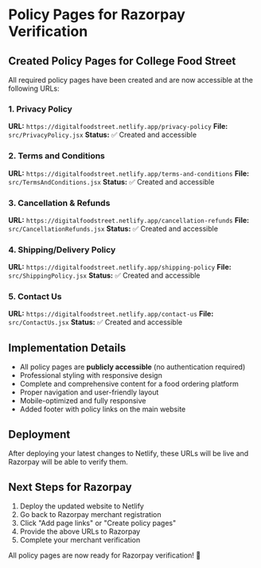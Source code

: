 # Policy Pages for Razorpay Verification

## Created Policy Pages for College Food Street

All required policy pages have been created and are now accessible at the following URLs:

### 1. Privacy Policy
**URL:** `https://digitalfoodstreet.netlify.app/privacy-policy`
**File:** `src/PrivacyPolicy.jsx`
**Status:** ✅ Created and accessible

### 2. Terms and Conditions
**URL:** `https://digitalfoodstreet.netlify.app/terms-and-conditions`
**File:** `src/TermsAndConditions.jsx`
**Status:** ✅ Created and accessible

### 3. Cancellation & Refunds
**URL:** `https://digitalfoodstreet.netlify.app/cancellation-refunds`
**File:** `src/CancellationRefunds.jsx`
**Status:** ✅ Created and accessible

### 4. Shipping/Delivery Policy
**URL:** `https://digitalfoodstreet.netlify.app/shipping-policy`
**File:** `src/ShippingPolicy.jsx`
**Status:** ✅ Created and accessible

### 5. Contact Us
**URL:** `https://digitalfoodstreet.netlify.app/contact-us`
**File:** `src/ContactUs.jsx`
**Status:** ✅ Created and accessible

## Implementation Details

- All policy pages are **publicly accessible** (no authentication required)
- Professional styling with responsive design
- Complete and comprehensive content for a food ordering platform
- Proper navigation and user-friendly layout
- Mobile-optimized and fully responsive
- Added footer with policy links on the main website

## Deployment

After deploying your latest changes to Netlify, these URLs will be live and Razorpay will be able to verify them.

## Next Steps for Razorpay

1. Deploy the updated website to Netlify
2. Go back to Razorpay merchant registration
3. Click "Add page links" or "Create policy pages"
4. Provide the above URLs to Razorpay
5. Complete your merchant verification

All policy pages are now ready for Razorpay verification! 🎉